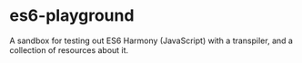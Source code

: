 es6-playground
==============

A sandbox for testing out ES6 Harmony (JavaScript) with a transpiler, and a collection of resources about it.
